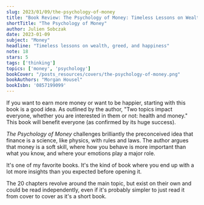 ```yaml
---
slug: 2023/01/09/the-psychology-of-money
title: "Book Review: The Psychology of Money: Timeless Lessons on Wealth, Greed, and Happiness"
shortTitle: "The Psychology of Money"
author: Julien Sobczak
date: 2023-01-09
subject: "Money"
headline: "Timeless lessons on wealth, greed, and happiness"
note: 18
stars: 5
tags: ['thinking']
topics: ['money', 'psychology']
bookCover: "/posts_resources/covers/the-psychology-of-money.png"
bookAuthors: "Morgan Housel"
bookIsbn: '0857199099'
---
```


If you want to earn more money or want to be happier, starting with this book is a good idea. As outlined by the author, "Two topics impact everyone, whether you are interested in them or not: health and money." This book will benefit everyone (as confirmed by its huge success).

_The Psychology of Money_ challenges brilliantly the preconceived idea that finance is a science, like physics, with rules and laws. The author argues that money is a soft skill, where how you behave is more important than what you know, and where your emotions play a major role.

It's one of my favorite books. It's the kind of book where you end up with a lot more insights than you expected before opening it.

The 20 chapters revolve around the main topic, but exist on their own and could be read independently, even if it's probably simpler to just read it from cover to cover as it's a short book.
    